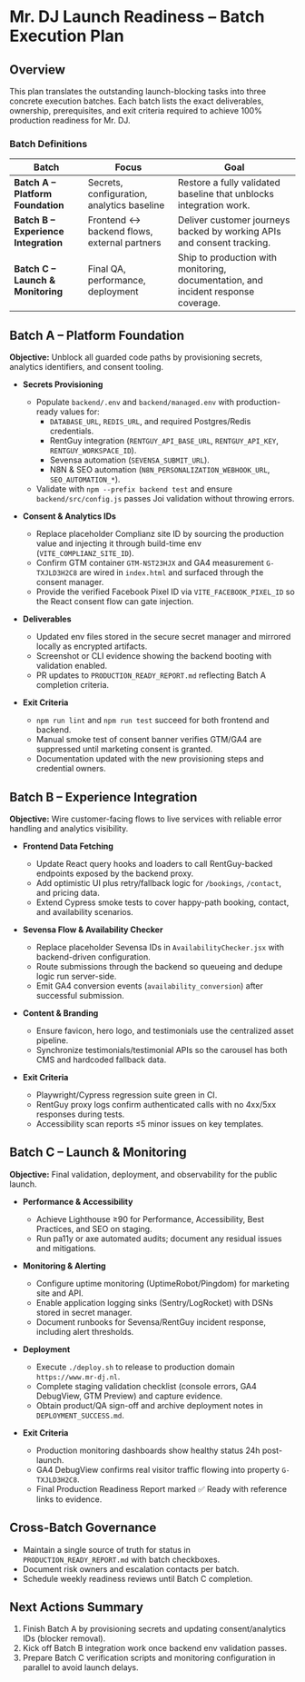 # Mr. DJ Launch Readiness – Batch Execution Plan

## Overview
This plan translates the outstanding launch-blocking tasks into three concrete execution batches. Each batch lists the exact deliverables, ownership, prerequisites, and exit criteria required to achieve 100% production readiness for Mr. DJ.

### Batch Definitions
| Batch | Focus | Goal |
| --- | --- | --- |
| **Batch A – Platform Foundation** | Secrets, configuration, analytics baseline | Restore a fully validated baseline that unblocks integration work.
| **Batch B – Experience Integration** | Frontend ↔ backend flows, external partners | Deliver customer journeys backed by working APIs and consent tracking.
| **Batch C – Launch & Monitoring** | Final QA, performance, deployment | Ship to production with monitoring, documentation, and incident response coverage.

## Batch A – Platform Foundation
**Objective:** Unblock all guarded code paths by provisioning secrets, analytics identifiers, and consent tooling.

- **Secrets Provisioning**
  - Populate `backend/.env` and `backend/managed.env` with production-ready values for:
    - `DATABASE_URL`, `REDIS_URL`, and required Postgres/Redis credentials.
    - RentGuy integration (`RENTGUY_API_BASE_URL`, `RENTGUY_API_KEY`, `RENTGUY_WORKSPACE_ID`).
    - Sevensa automation (`SEVENSA_SUBMIT_URL`).
    - N8N & SEO automation (`N8N_PERSONALIZATION_WEBHOOK_URL`, `SEO_AUTOMATION_*`).
  - Validate with `npm --prefix backend test` and ensure `backend/src/config.js` passes Joi validation without throwing errors.

- **Consent & Analytics IDs**
  - Replace placeholder Complianz site ID by sourcing the production value and injecting it through build-time env (`VITE_COMPLIANZ_SITE_ID`).
  - Confirm GTM container `GTM-NST23HJX` and GA4 measurement `G-TXJLD3H2C8` are wired in `index.html` and surfaced through the consent manager.
  - Provide the verified Facebook Pixel ID via `VITE_FACEBOOK_PIXEL_ID` so the React consent flow can gate injection.

- **Deliverables**
  - Updated env files stored in the secure secret manager and mirrored locally as encrypted artifacts.
  - Screenshot or CLI evidence showing the backend booting with validation enabled.
  - PR updates to `PRODUCTION_READY_REPORT.md` reflecting Batch A completion criteria.

- **Exit Criteria**
  - `npm run lint` and `npm run test` succeed for both frontend and backend.
  - Manual smoke test of consent banner verifies GTM/GA4 are suppressed until marketing consent is granted.
  - Documentation updated with the new provisioning steps and credential owners.

## Batch B – Experience Integration
**Objective:** Wire customer-facing flows to live services with reliable error handling and analytics visibility.

- **Frontend Data Fetching**
  - Update React query hooks and loaders to call RentGuy-backed endpoints exposed by the backend proxy.
  - Add optimistic UI plus retry/fallback logic for `/bookings`, `/contact`, and pricing data.
  - Extend Cypress smoke tests to cover happy-path booking, contact, and availability scenarios.

- **Sevensa Flow & Availability Checker**
  - Replace placeholder Sevensa IDs in `AvailabilityChecker.jsx` with backend-driven configuration.
  - Route submissions through the backend so queueing and dedupe logic run server-side.
  - Emit GA4 conversion events (`availability_conversion`) after successful submission.

- **Content & Branding**
  - Ensure favicon, hero logo, and testimonials use the centralized asset pipeline.
  - Synchronize testimonials/testimonial APIs so the carousel has both CMS and hardcoded fallback data.

- **Exit Criteria**
  - Playwright/Cypress regression suite green in CI.
  - RentGuy proxy logs confirm authenticated calls with no 4xx/5xx responses during tests.
  - Accessibility scan reports ≤5 minor issues on key templates.

## Batch C – Launch & Monitoring
**Objective:** Final validation, deployment, and observability for the public launch.

- **Performance & Accessibility**
  - Achieve Lighthouse ≥90 for Performance, Accessibility, Best Practices, and SEO on staging.
  - Run pa11y or axe automated audits; document any residual issues and mitigations.

- **Monitoring & Alerting**
  - Configure uptime monitoring (UptimeRobot/Pingdom) for marketing site and API.
  - Enable application logging sinks (Sentry/LogRocket) with DSNs stored in secret manager.
  - Document runbooks for Sevensa/RentGuy incident response, including alert thresholds.

- **Deployment**
  - Execute `./deploy.sh` to release to production domain `https://www.mr-dj.nl`.
  - Complete staging validation checklist (console errors, GA4 DebugView, GTM Preview) and capture evidence.
  - Obtain product/QA sign-off and archive deployment notes in `DEPLOYMENT_SUCCESS.md`.

- **Exit Criteria**
  - Production monitoring dashboards show healthy status 24h post-launch.
  - GA4 DebugView confirms real visitor traffic flowing into property `G-TXJLD3H2C8`.
  - Final Production Readiness Report marked ✅ Ready with reference links to evidence.

## Cross-Batch Governance
- Maintain a single source of truth for status in `PRODUCTION_READY_REPORT.md` with batch checkboxes.
- Document risk owners and escalation contacts per batch.
- Schedule weekly readiness reviews until Batch C completion.

## Next Actions Summary
1. Finish Batch A by provisioning secrets and updating consent/analytics IDs (blocker removal).
2. Kick off Batch B integration work once backend env validation passes.
3. Prepare Batch C verification scripts and monitoring configuration in parallel to avoid launch delays.

